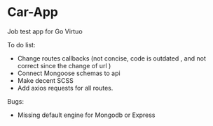 # Car-App
Job test app for Go Virtuo


To do list:

- Change routes callbacks (not concise, code is outdated , and not correct since the change of url )
- Connect Mongoose schemas to api
- Make decent SCSS
- Add axios requests for all routes.


Bugs:

- Missing default engine for Mongodb or Express
